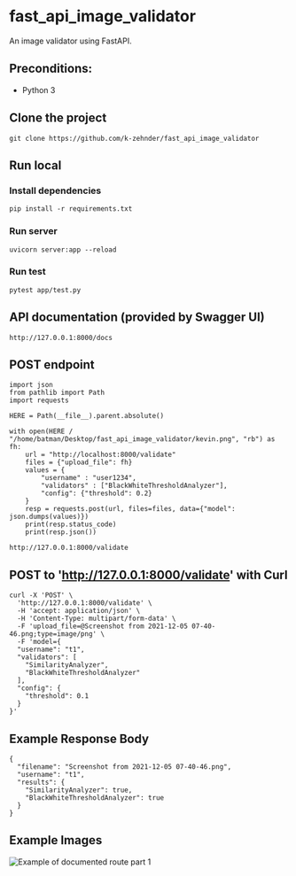 # fast_api_image_validator

An image validator using FastAPI.

## Preconditions:

- Python 3

## Clone the project

```
git clone https://github.com/k-zehnder/fast_api_image_validator
```

## Run local

### Install dependencies

```
pip install -r requirements.txt
```

### Run server

```
uvicorn server:app --reload
```

### Run test

```
pytest app/test.py
```


## API documentation (provided by Swagger UI)

```
http://127.0.0.1:8000/docs
```

## POST endpoint

```
import json
from pathlib import Path
import requests

HERE = Path(__file__).parent.absolute()

with open(HERE / "/home/batman/Desktop/fast_api_image_validator/kevin.png", "rb") as fh:
    url = "http://localhost:8000/validate"
    files = {"upload_file": fh}
    values = {
        "username" : "user1234", 
        "validators" : ["BlackWhiteThresholdAnalyzer"],
        "config": {"threshold": 0.2}
    }
    resp = requests.post(url, files=files, data={"model": json.dumps(values)})
    print(resp.status_code)
    print(resp.json())
```
```
http://127.0.0.1:8000/validate
```

## POST to 'http://127.0.0.1:8000/validate' with Curl

```
curl -X 'POST' \
  'http://127.0.0.1:8000/validate' \
  -H 'accept: application/json' \
  -H 'Content-Type: multipart/form-data' \
  -F 'upload_file=@Screenshot from 2021-12-05 07-40-46.png;type=image/png' \
  -F 'model={
  "username": "t1",
  "validators": [
    "SimilarityAnalyzer",
    "BlackWhiteThresholdAnalyzer"
  ],
  "config": {
    "threshold": 0.1
  }
}'
```

## Example Response Body

```
{
  "filename": "Screenshot from 2021-12-05 07-40-46.png",
  "username": "t1",
  "results": {
    "SimilarityAnalyzer": true,
    "BlackWhiteThresholdAnalyzer": true
  }
}
```


## Example Images
![Example of documented route part 1](https://github.com/k-zehnder/fast_api_image_validator/blob/main/docs/route_docs1.png)

